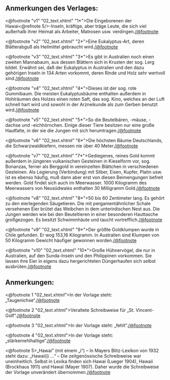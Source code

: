 Anmerkungen des Verlages:
-------------------------

<@footnote "v1" "02_text.xhtml" "1*">Die Eingeborenen der Hawai<@refnote 5/>-Inseln,
kräftige, aber träge Leute, die sich viel außerhalb ihrer Heimat als Arbeiter,
Matrosen usw. verdingen.</@footnote>

<@footnote "v2" "02_text.xhtml" "2*">Eine Eukalyptus-Art, deren Blätterabguß als
Heilmittel gebraucht wird.</@footnote>

<@footnote "v3" "02_text.xhtml" "3*">Es gibt in Australien noch einen zweiten
Mannabaum, aus dessen Blättern sich in Krusten der sog. Lerg bildet. Erwähnt
sei, daß der Eukalyptus in Australien und den dazu gehörigen Inseln in 134
Arten vorkommt, deren Rinde und Holz sehr wertvoll sind.</@footnote>

<@footnote "v4" "02_text.xhtml" "4*">Dieses ist der sog. rote Gummibaum. Die meisten
Eukalyptusbäume enthalten außerdem in Hohlräumen des Holzes einen roten Saft,
das sog. Kino, welches an der Luft schnell hart wird und sowohl in der
Arzneikunde als zum Gerben benutzt wird.</@footnote>

<@footnote "v5" "02_text.xhtml" "5*">So die Beutelbären, -mäuse, -dachse und
-eichhörnchen. Einige dieser Tiere besitzen nur eine große Hautfalte, in der
sie die Jungen mit sich herumtragen.</@footnote>

<@footnote "v6" "02_text.xhtml" "6*">Die höchsten Bäume Deutschlands, die
Schwarzwaldkiefern, messen nie über 40 Meter.</@footnote>

<@footnote "v7" "02_text.xhtml" "7*">Gediegenes, reines Gold kommt außerdem in
jüngeren vulkanischen Gesteinen in Kieselform vor, sog. Bonanzas, ferner als
Berggold in vereinzelten Blättchen in verschiedenen Gesteinen. Als Legierung
(Verbindung) mit Silber, Eisen, Kupfer, Platin usw. ist es ebenso häufig, muß
dann aber erst von diesen Beimengungen befreit werden. Gold findet sich auch im
Meerwasser. 1000 Kilogramm des Meerwassers von Neusüdwales enthalten 30
Milligramm Gold.</@footnote>

<@footnote "v8" "02_text.xhtml" "8*">50 bis 60 Zentimeter lang. Es gehört zu den
eierlegenden Säugetieren. Die mit pergamentähnlicher Schale versehenen Eier
brütet das Weibchen in dem unterirdischen Nest aus. Die Jungen werden wie bei
den Beuteltieren in einer besonderen Hauttasche großgezogen. Es besitzt
Schwimmhäute und taucht vortrefflich.</@footnote>

<@footnote "v9" "02_text.xhtml" "9*">Der größte Goldklumpen wurde in Chile gefunden.
Er wog 153,16 Kilogramm. In Australien sind Klumpen von 50 Kilogramm Gewicht
häufiger gewonnen worden.</@footnote>

<@footnote "v10" "02_text.xhtml" "10*">Große Hühnervögel, die nur in Australien, auf
den Sunda-Inseln und den Philippinen vorkommen. Sie lassen ihre Eier in eigens
dazu hergerichteten Düngerhaufen sich selbst ausbrüten.</@footnote>

Anmerkungen:
------------

<@footnote 1 "02_text.xhtml">In der Vorlage steht: „Taugenichse“.</@footnote>

<@footnote 2 "02_text.xhtml">Veraltete Schreibweise für „St.
Vincent-Golf“.</@footnote>

<@footnote 3 "02_text.xhtml">In der Vorlage steht: „fehlt“.</@footnote>

<@footnote 4 "02_text.xhtml">In der Vorlage steht:
„stärkemehlhaltige“.</@footnote>

<@footnote 5>„Hawai“ (mit einem „i“) – In Mayers Blitz-Lexikon
von 1932 steht dazu: „Hawai(i) …“ – Die zeitgenössische Schreibweise war
uneinheitlich. Selbst in Lexika finden sich Hawai (Lueger 1904), Hawaii
(Brockhaus 1911) und Hawaï (Mayer 1907). Daher wurde die Schreibweise der
Vorlage unverändert übernommen.</@footnote>

